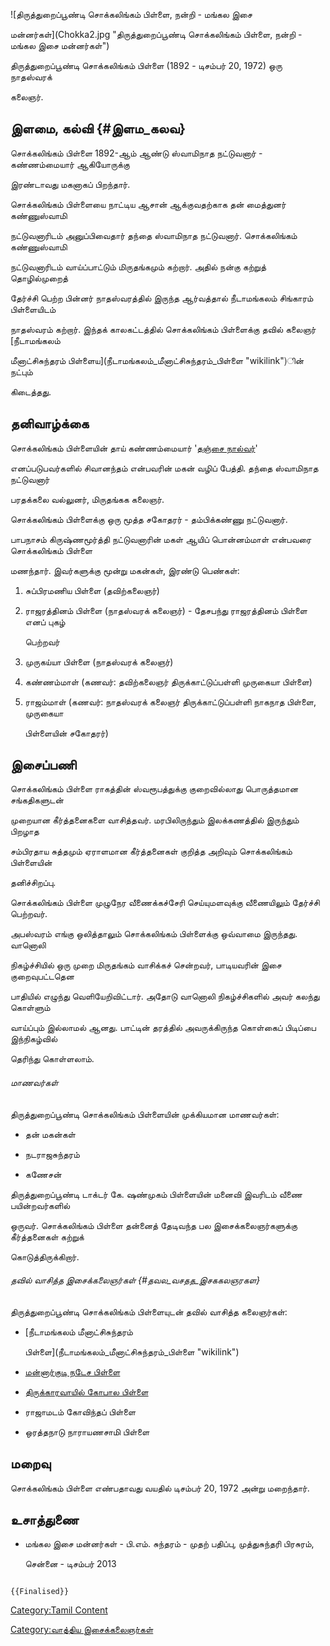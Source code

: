 ![திருத்துறைப்பூண்டி சொக்கலிங்கம் பிள்ளை, நன்றி - மங்கல இசை
மன்னர்கள்](Chokka2.jpg "திருத்துறைப்பூண்டி சொக்கலிங்கம் பிள்ளை, நன்றி - மங்கல இசை மன்னர்கள்")
திருத்துறைப்பூண்டி சொக்கலிங்கம் பிள்ளை (1892 - டிசம்பர் 20, 1972) ஒரு நாதஸ்வரக்
கலைஞர்.

## இளமை, கல்வி {#இளம_கலவ}

சொக்கலிங்கம் பிள்ளை 1892-ஆம் ஆண்டு ஸ்வாமிநாத நட்டுவனார் - கண்ணம்மையார் ஆகியோருக்கு
இரண்டாவது மகனாகப் பிறந்தார்.

சொக்கலிங்கம் பிள்ளையை நாட்டிய ஆசான் ஆக்குவதற்காக தன் மைத்துனர் கண்ணுஸ்வாமி
நட்டுவனாரிடம் அனுப்பிவைதார் தந்தை ஸ்வாமிநாத நட்டுவனார். சொக்கலிங்கம் கண்ணுஸ்வாமி
நட்டுவனாரிடம் வாய்ப்பாட்டும் மிருதங்கமும் கற்றார். அதில் நன்கு கற்றுத் தொழில்முறைத்
தேர்ச்சி பெற்ற பின்னர் நாதஸ்வரத்தில் இருந்த ஆர்வத்தால் நீடாமங்கலம் சிங்காரம் பிள்ளையிடம்
நாதஸ்வரம் கற்றார். இந்தக் காலகட்டத்தில் சொக்கலிங்கம் பிள்ளைக்கு தவில் கலைஞர் [நீடாமங்கலம்
மீனாட்சிசுந்தரம் பிள்ளைய](நீடாமங்கலம்_மீனாட்சிசுந்தரம்_பிள்ளை "wikilink")ின் நட்பும்
கிடைத்தது.

## தனிவாழ்க்கை

சொக்கலிங்கம் பிள்ளையின் தாய் கண்ணம்மையார் '[தஞ்சை நால்வர்](தஞ்சை_நால்வர் "wikilink")'
எனப்படுபவர்களில் சிவானந்தம் என்பவரின் மகன் வழிப் பேத்தி. தந்தை ஸ்வாமிநாத நட்டுவனார்
பரதக்கலை வல்லுனர், மிருதங்கக கலைஞர்.

சொக்கலிங்கம் பிள்ளைக்கு ஒரு மூத்த சகோதரர் - தம்பிக்கண்ணு நட்டுவனார்.

பாபநாசம் கிருஷ்ணமூர்த்தி நட்டுவனாரின் மகள் ஆயிப் பொன்னம்மாள் என்பவரை சொக்கலிங்கம் பிள்ளை
மணந்தார். இவர்களுக்கு மூன்று மகன்கள், இரண்டு பெண்கள்:

1.  சுப்பிரமணிய பிள்ளை (தவிற்கலைஞர்)
2.  ராஜரத்தினம் பிள்ளை (நாதஸ்வரக் கலைஞர்) - தேசபந்து ராஜரத்தினம் பிள்ளை எனப் புகழ்
    பெற்றவர்
3.  முருகய்யா பிள்ளை (நாதஸ்வரக் கலைஞர்)
4.  கண்ணம்மாள் (கணவர்: தவிற்கலைஞர் திருக்காட்டுப்பள்ளி முருகையா பிள்ளை)
5.  ராஜம்மாள் (கணவர்: நாதஸ்வரக் கலைஞர் திருக்காட்டுப்பள்ளி நாகநாத பிள்ளை, முருகையா
    பிள்ளையின் சகோதரர்)

## இசைப்பணி

சொக்கலிங்கம் பிள்ளை ராகத்தின் ஸ்வரூபத்துக்கு குறைவில்லாது பொருத்தமான சங்கதிகளுடன்
முறையான கீர்த்தனைகளை வாசித்தவர். மரபிலிருந்தும் இலக்கணத்தில் இருந்தும் பிறழாத
சம்பிரதாய சுத்தமும் ஏராளமான கீர்த்தனைகள் குறித்த அறிவும் சொக்கலிங்கம் பிள்ளையின்
தனிச்சிறப்பு.

சொக்கலிங்கம் பிள்ளை முழுநேர வீணைக்கச்சேரி செய்யுமளவுக்கு வீணையிலும் தேர்ச்சி பெற்றவர்.

அபஸ்வரம் எங்கு ஒலித்தாலும் சொக்கலிங்கம் பிள்ளைக்கு ஒவ்வாமை இருந்தது. வானொலி
நிகழ்ச்சியில் ஒரு முறை மிருதங்கம் வாசிக்கச் சென்றவர், பாடியவரின் இசை குறைவுபட்டதென
பாதியில் எழுந்து வெளியேறிவிட்டார். அதோடு வானொலி நிகழ்ச்சிகளில் அவர் கலந்து கொள்ளும்
வாய்ப்பும் இல்லாமல் ஆனது. பாட்டின் தரத்தில் அவருக்கிருந்த கொள்கைப் பிடிப்பை இந்நிகழ்வில்
தெரிந்து கொள்ளலாம்.

###### மாணவர்கள்

திருத்துறைப்பூண்டி சொக்கலிங்கம் பிள்ளையின் முக்கியமான மாணவர்கள்:

-   தன் மகன்கள்
-   நடராஜசுந்தரம்
-   கணேசன்

திருத்துறைப்பூண்டி டாக்டர் கே. ஷண்முகம் பிள்ளையின் மனைவி இவரிடம் வீணை பயின்றவர்களில்
ஒருவர். சொக்கலிங்கம் பிள்ளை தன்னைத் தேடிவந்த பல இசைக்கலைஞர்களுக்கு கீர்த்தனைகள் கற்றுக்
கொடுத்திருக்கிறார்.

###### தவில் வாசித்த இசைக்கலைஞர்கள் {#தவல_வசதத_இசககலஞரகள}

திருத்துறைப்பூண்டி சொக்கலிங்கம் பிள்ளையுடன் தவில் வாசித்த கலைஞர்கள்:

-   [நீடாமங்கலம் மீனாட்சிசுந்தரம்
    பிள்ளை](நீடாமங்கலம்_மீனாட்சிசுந்தரம்_பிள்ளை "wikilink")
-   [மன்னார்குடி நடேச பிள்ளை](மன்னார்குடி_நடேச_பிள்ளை "wikilink")
-   [திருக்காரவாயில் கோபால பிள்ளை](திருக்காரவாயில்_கோபால_பிள்ளை "wikilink")
-   ராஜாமடம் கோவிந்தப் பிள்ளை
-   ஒரத்தநாடு நாராயணசாமி பிள்ளை

## மறைவு

சொக்கலிங்கம் பிள்ளை எண்பதாவது வயதில் டிசம்பர் 20, 1972 அன்று மறைந்தார்.

## உசாத்துணை

-   மங்கல இசை மன்னர்கள் - பி.எம். சுந்தரம் - முதற் பதிப்பு, முத்துசுந்தரி பிரசுரம்,
    சென்னை - டிசம்பர் 2013

```{=mediawiki}
{{Finalised}}
```
[Category:Tamil Content](Category:Tamil_Content "wikilink")
[Category:வாத்திய இசைக்கலைஞர்கள்](Category:வாத்திய_இசைக்கலைஞர்கள் "wikilink")

